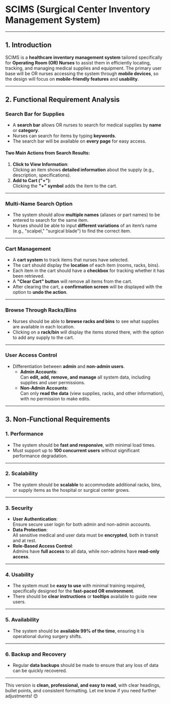 # **SCIMS (Surgical Center Inventory Management System)**

---

## **1. Introduction**
SCIMS is a **healthcare inventory management system** tailored specifically for **Operating Room (OR) Nurses** to assist them in efficiently locating, tracking, and managing medical supplies and equipment. The primary user base will be OR nurses accessing the system through **mobile devices**, so the design will focus on **mobile-friendly features** and **usability**.

---

## **2. Functional Requirement Analysis**

### **Search Bar for Supplies**
- A **search bar** allows OR nurses to search for medical supplies by **name** or **category**.
- Nurses can search for items by typing **keywords**.
- The search bar will be available on **every page** for easy access.

#### **Two Main Actions from Search Results:**
1. **Click to View Information**:  
   Clicking an item shows **detailed information** about the supply (e.g., description, specifications).
2. **Add to Cart ("+")**:  
   Clicking the **"+" symbol** adds the item to the cart.

---

### **Multi-Name Search Option**
- The system should allow **multiple names** (aliases or part names) to be entered to search for the same item.
- Nurses should be able to input **different variations** of an item’s name (e.g., "scalpel," "surgical blade") to find the correct item.

---

### **Cart Management**
- A **cart system** to track items that nurses have selected.
- The cart should display the **location** of each item (rooms, racks, bins).
- Each item in the cart should have a **checkbox** for tracking whether it has been retrieved.
- A **"Clear Cart" button** will remove all items from the cart.
- After clearing the cart, a **confirmation screen** will be displayed with the option to **undo the action**.

---

### **Browse Through Racks/Bins**
- Nurses should be able to **browse racks and bins** to see what supplies are available in each location.
- Clicking on a **rack/bin** will display the items stored there, with the option to add any supply to the cart.

---

### **User Access Control**
- Differentiation between **admin** and **non-admin users**.
  - **Admin Accounts**:  
    Can **edit, add, remove, and manage** all system data, including supplies and user permissions.
  - **Non-Admin Accounts**:  
    Can only **read the data** (view supplies, racks, and other information), with no permission to make edits.

---

## **3. Non-Functional Requirements**

### **1. Performance**
- The system should be **fast and responsive**, with minimal load times.
- Must support up to **100 concurrent users** without significant performance degradation.

---

### **2. Scalability**
- The system should be **scalable** to accommodate additional racks, bins, or supply items as the hospital or surgical center grows.

---

### **3. Security**
- **User Authentication**:  
  Ensure secure user login for both admin and non-admin accounts.
- **Data Protection**:  
  All sensitive medical and user data must be **encrypted**, both in transit and at rest.
- **Role-Based Access Control**:  
  Admins have **full access** to all data, while non-admins have **read-only access**.

---

### **4. Usability**
- The system must be **easy to use** with minimal training required, specifically designed for the **fast-paced OR environment**.
- There should be **clear instructions** or **tooltips** available to guide new users.

---

### **5. Availability**
- The system should be **available 99% of the time**, ensuring it is operational during surgery shifts.

---

### **6. Backup and Recovery**
- Regular **data backups** should be made to ensure that any loss of data can be quickly recovered.

---

This version is **clean, professional, and easy to read**, with clear headings, bullet points, and consistent formatting. Let me know if you need further adjustments! 😊